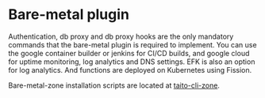 # Bare-metal plugin

Authentication, db proxy and db proxy hooks are the only mandatory commands that the bare-metal plugin is required to implement. You can use the google container builder or jenkins for CI/CD builds, and google cloud for uptime monitoring, log analytics and DNS settings. EFK is also an option for log analytics. And functions are deployed on Kubernetes using Fission.

Bare-metal-zone installation scripts are located at [taito-cli-zone](https://github.com/TaitoUnited/taito-cli-zone).
